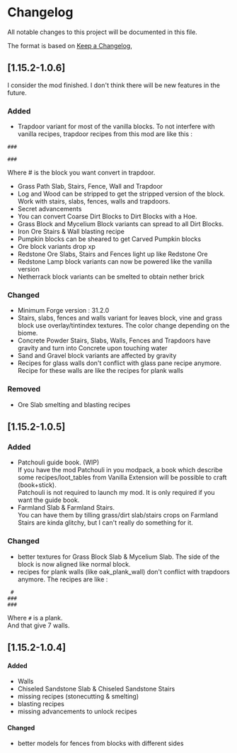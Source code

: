# Changelog
All notable changes to this project will be documented in this file.  

The format is based on [Keep a Changelog](https://keepachangelog.com/en/1.0.0/),

## [1.15.2-1.0.6]

I consider the mod finished. I don't think there will be new features in the future.  

### Added
- Trapdoor variant for most of the vanilla blocks. To not interfere with vanilla recipes, trapdoor recipes from this mod are like this :  
```
###
   
###
```
Where # is the block you want convert in trapdoor.  
- Grass Path Slab, Stairs, Fence, Wall and Trapdoor
- Log and Wood can be stripped to get the stripped version of the block. Work with stairs, slabs, fences, walls and trapdoors.
- Secret advancements
- You can convert Coarse Dirt Blocks to Dirt Blocks with a Hoe.
- Grass Block and Mycelium Block variants can spread to all Dirt Blocks.
- Iron Ore Stairs & Wall blasting recipe
- Pumpkin blocks can be sheared to get Carved Pumpkin blocks
- Ore block variants drop xp
- Redstone Ore Slabs, Stairs and Fences light up like Redstone Ore
- Redstone Lamp block variants can now be powered like the vanilla version
- Netherrack block variants can be smelted to obtain nether brick

### Changed
- Minimum Forge version : 31.2.0
- Stairs, slabs, fences and walls variant for leaves block, vine and grass block use overlay/tintindex textures. The color change depending on the biome.
- Concrete Powder Stairs, Slabs, Walls, Fences and Trapdoors have gravity and turn into Concrete upon touching water
- Sand and Gravel block variants are affected by gravity
- Recipes for glass walls don't conflict with glass pane recipe anymore. Recipe for these walls are like the recipes for plank walls

### Removed
- Ore Slab smelting and blasting recipes

## [1.15.2-1.0.5]
### Added
- Patchouli guide book. (WIP)  
If you have the mod Patchouli in you modpack, a book which describe some recipes/loot\_tables from Vanilla Extension will be possible to craft (book+stick).  
Patchouli is not required to launch my mod. It is only required if you want the guide book.  
- Farmland Slab & Farmland Stairs.  
You can have them by tilling grass/dirt slab/stairs
crops on Farmland Stairs are kinda glitchy, but I can't really do something for it.

### Changed
- better textures for Grass Block Slab & Mycelium Slab. The side of the block is now aligned like normal block.
- recipes for plank walls (like oak\_plank\_wall) don't conflict with trapdoors anymore.
The recipes are like :  
```
 # 
###
###
```
Where `#` is a plank.  
And that give 7 walls.


## [1.15.2-1.0.4]
#### Added
- Walls
- Chiseled Sandstone Slab & Chiseled Sandstone Stairs
- missing recipes (stonecutting & smelting)
- blasting recipes
- missing advancements to unlock recipes

#### Changed
- better models for fences from blocks with different sides